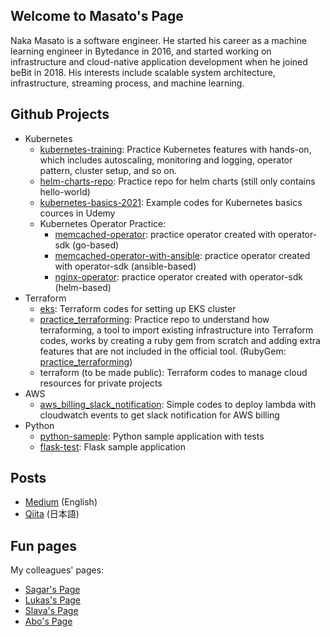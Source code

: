 ## Welcome to Masato's Page

Naka Masato is a software engineer. He started his career as a machine learning engineer in Bytedance in 2016, and started working on infrastructure and cloud-native application development when he joined beBit in 2018. His interests include scalable system architecture, infrastructure, streaming process, and machine learning.

## Github Projects

- Kubernetes
  - [kubernetes-training](https://github.com/nakamasato/kubernetes-training): Practice Kubernetes features with hands-on, which includes autoscaling, monitoring and logging, operator pattern, cluster setup, and so on.
  - [helm-charts-repo](https://github.com/nakamasato/helm-charts-repo): Practice repo for helm charts (still only contains hello-world)
  - [kubernetes-basics-2021](https://github.com/nakamasato/kubernetes-basics-2021): Example codes for Kubernetes basics cources in Udemy
  - Kubernetes Operator Practice:
    - [memcached-operator](https://github.com/nakamasato/memcached-operator): practice operator created with operator-sdk (go-based)
    - [memcached-operator-with-ansible](https://github.com/nakamasato/memcached-operator-with-ansible): practice operator created with operator-sdk (ansible-based)
    - [nginx-operator](https://github.com/nakamasato/nginx-operator): practice operator created with operator-sdk (helm-based)
- Terraform
  - [eks](https://github.com/nakamasato/eks): Terraform codes for setting up EKS cluster
  - [practice_terraforming](https://github.com/nakamasato/practice_terraforming): Practice repo to understand how terraforming, a tool to import existing infrastructure into Terraform codes, works by creating a ruby gem from scratch and adding extra features that are not included in the official tool. (RubyGem: [practice_terraforming](https://rubygems.org/gems/practice_terraforming))
  - terraform (to be made public): Terraform codes to manage cloud resources for private projects
- AWS
  - [aws_billing_slack_notification](https://github.com/nakamasato/aws_billing_slack_notification): Simple codes to deploy lambda with cloudwatch events to get slack notification for AWS billing
- Python
  - [python-sameple](https://github.com/nakamasato/python-sample): Python sample application with tests
  - [flask-test](https://github.com/nakamasato/flask-test): Flask sample application

## Posts

- [Medium](https://nakamasato.medium.com) (English)
- [Qiita](https://qiita.com/nakamasato) (日本語)

## Fun pages

My colleagues' pages:
- [Sagar's Page](https://girisagar46.github.io)
- [Lukas's Page](https://eastwards.jp)
- [Slava's Page](https://metricat.dev)
- [Abo's Page](https://rps-svellte.netlify.app)
